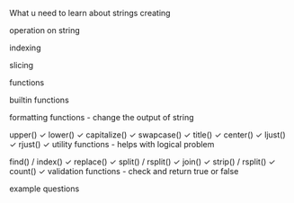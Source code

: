 What u need to learn about strings
creating

operation on string

indexing

slicing

functions

builtin functions

formatting functions - change the output of string

upper() ✓
lower() ✓
capitalize() ✓
swapcase() ✓
title() ✓
center() ✓
ljust() ✓
rjust() ✓
utility functions - helps with logical problem

find() / index() ✓
replace() ✓
split() / rsplit() ✓
join() ✓
strip() / rsplit() ✓
count() ✓
validation functions - check and return true or false

example questions